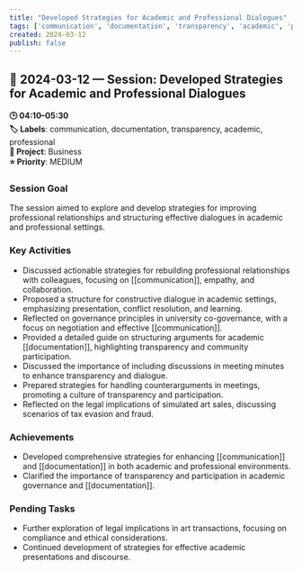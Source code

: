 ```yaml
---
title: "Developed Strategies for Academic and Professional Dialogues"
tags: ['communication', 'documentation', 'transparency', 'academic', 'professional']
created: 2024-03-12
publish: false
---
```


## 📅 2024-03-12 — Session: Developed Strategies for Academic and Professional Dialogues

**🕒 04:10–05:30**  
**🏷️ Labels**: communication, documentation, transparency, academic, professional  
**📂 Project**: Business  
**⭐ Priority**: MEDIUM  


### Session Goal
The session aimed to explore and develop strategies for improving professional relationships and structuring effective dialogues in academic and professional settings.

### Key Activities
- Discussed actionable strategies for rebuilding professional relationships with colleagues, focusing on [[communication]], empathy, and collaboration.
- Proposed a structure for constructive dialogue in academic settings, emphasizing presentation, conflict resolution, and learning.
- Reflected on governance principles in university co-governance, with a focus on negotiation and effective [[communication]].
- Provided a detailed guide on structuring arguments for academic [[documentation]], highlighting transparency and community participation.
- Discussed the importance of including discussions in meeting minutes to enhance transparency and dialogue.
- Prepared strategies for handling counterarguments in meetings, promoting a culture of transparency and participation.
- Reflected on the legal implications of simulated art sales, discussing scenarios of tax evasion and fraud.

### Achievements
- Developed comprehensive strategies for enhancing [[communication]] and [[documentation]] in both academic and professional environments.
- Clarified the importance of transparency and participation in academic governance and [[documentation]].

### Pending Tasks
- Further exploration of legal implications in art transactions, focusing on compliance and ethical considerations.
- Continued development of strategies for effective academic presentations and discourse.
